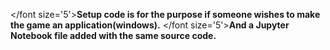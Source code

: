 </font size='5'>**Setup code is for the purpose if someone wishes to make the game an application(windows).**</font>
</font size='5'>**And a Jupyter Notebook file added with the same source code.**</font>
